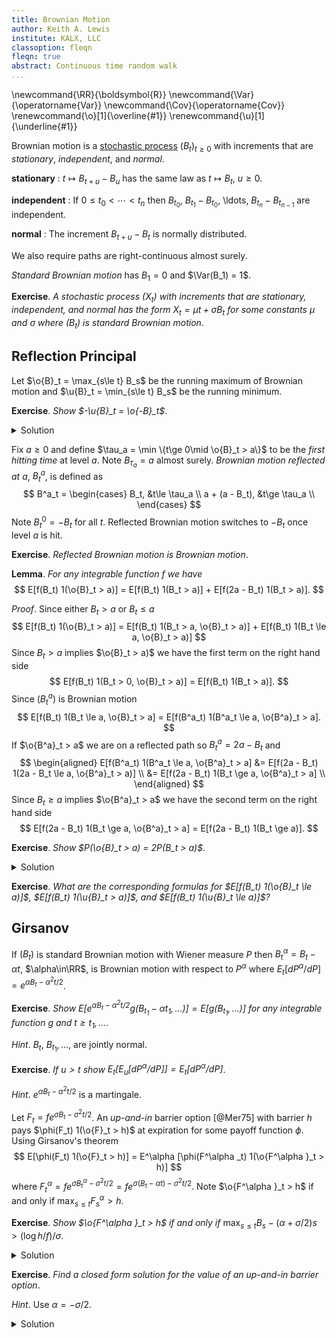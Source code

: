 ```yaml
---
title: Brownian Motion
author: Keith A. Lewis
institute: KALX, LLC
classoption: fleqn
fleqn: true
abstract: Continuous time random walk
...
```


\newcommand{\RR}{\boldsymbol{R}}
\newcommand{\Var}{\operatorname{Var}}
\newcommand{\Cov}{\operatorname{Cov}}
\renewcommand{\o}[1]{\overline{#1}}
\renewcommand{\u}[1]{\underline{#1}}

Brownian motion is a [stochastic process](sp.html) $(B_t)_{t\ge0}$ with increments that are
_stationary_, _independent_, and _normal_.

__stationary__
: $t\mapsto B_{t + u} - B_u$ has the same law as $t\mapsto B_t$, $u\ge0$.

__independent__
: If $0\le t_0  < \cdots < t_n$ then
$B_{t_0}$, $B_{t_1} - B_{t_0}$, \ldots, $B_{t_n} - B_{t_{n-1}}$ are independent.

__normal__
: The increment $B_{t + u} - B_t$ is normally distributed.

We also require paths are right-continuous almost surely.

_Standard Brownian motion_ has $B_1 = 0$ and $\Var(B_1) = 1$.

__Exercise__. _A stochastic process $(X_t)$ with increments that are stationary, independent,
and normal has the form $X_t = \mu t + \sigma B_t$ for some constants $\mu$ and $\sigma$ where
$(B_t)$ is standard Brownian motion_.

## Reflection Principal

Let $\o{B}_t = \max_{s\le t} B_s$ be the running maximum of Brownian motion
and $\u{B}_t = \min_{s\le t} B_s$ be the running minimum.

__Exercise__. _Show $-\u{B}_t = \o{-B}_t$_.

<details><summary>Solution</summary>
Use $-\min\{x\in X\} = \max\{-x\in X\}$ for $X\subset\RR$.
</details>

Fix $a \ge 0$ and define $\tau_a = \min \{t\ge 0\mid \o{B}_t > a\}$ to be the _first hitting time_
at level $a$. Note $B_{\tau_a} = a$ almost surely.
_Brownian motion reflected at $a$_, $B^a_t$, is defined as
$$
B^a_t =
\begin{cases}
B_t, &t\le \tau_a \\
a + (a - B_t), &t\ge \tau_a \\
\end{cases}
$$
Note $B^0_t = -B_t$ for all $t$. Reflected Brownian motion switches to $-B_t$ once level $a$ is hit.

__Exercise__. _Reflected Brownian motion is Brownian motion_.

__Lemma__. _For any integrable function $f$ we have_
$$
E[f(B_t) 1(\o{B}_t > a)] = E[f(B_t) 1(B_t > a)] + E[f(2a - B_t) 1(B_t > a)].
$$

_Proof_. Since either $B_t > a$ or $B_t \le a$
$$
	E[f(B_t) 1(\o{B}_t > a)] = E[f(B_t) 1(B_t > a, \o{B}_t > a)] + E[f(B_t) 1(B_t \le a, \o{B}_t > a)]
$$
Since $B_t > a$ implies $\o{B}_t > a)$ we have the first term on the right hand side
$$
E[f(B_t) 1(B_t > 0, \o{B}_t > a)] = E[f(B_t) 1(B_t > a)].
$$
Since $(B^a_t)$ is Brownian motion
$$
E[f(B_t) 1(B_t \le a, \o{B}_t > a] = E[f(B^a_t) 1(B^a_t \le a, \o{B^a}_t > a].
$$
If $\o{B^a}_t > a$ we are on a reflected path so $B^a_t = 2a - B_t$ and
$$
\begin{aligned}
E[f(B^a_t) 1(B^a_t \le a, \o{B^a}_t > a] &= E[f(2a - B_t) 1(2a - B_t \le a, \o{B^a}_t > a)] \\
	&= E[f(2a - B_t) 1(B_t \ge a, \o{B^a}_t > a] \\
\end{aligned}
$$
Since $B_t \ge a$ implies $\o{B^a}_t > a$ we have the second term on the right hand side
$$
	E[f(2a - B_t) 1(B_t \ge a, \o{B^a}_t > a] = E[f(2a - B_t) 1(B_t \ge a)].
$$

__Exercise__. _Show $P(\o{B}_t > a) = 2P(B_t > a)$_.

<details><summary>Solution</summary>
Use $f(x) = 1$.
</details>

__Exercise__. _What are the corresponding formulas for
$E[f(B_t) 1(\o{B}_t \le a)]$,
$E[f(B_t) 1(\u{B}_t > a)]$, and
$E[f(B_t) 1(\u{B}_t \le a)]$?_

## Girsanov

If $(B_t)$ is standard Brownian motion with Wiener measure $P$ then
$B^\alpha_t = B_t - \alpha t$, $\alpha\in\RR$, is Brownian motion with respect to $P^\alpha$ where
$E_t[dP^\alpha/dP] = e^{\alpha B_t - \alpha^2t/2}$.

__Exercise__. _Show $E[e^{\alpha  B_t - \alpha^2t/2} g(B_{t_1} - \alpha t_1, \ldots)]
= E[g(B_{t_1}, \ldots)]$ for any integrable function $g$ and $t \ge t_1,\ldots$_.

_Hint_. $B_t$, $B_{t_1}, \ldots$, are jointly normal.

__Exercise__. _If $u > t$ show $E_t[E_u[dP^\alpha /dP]] = E_t[dP^\alpha /dP]$_.

_Hint_. $e^{\alpha  B_t - \alpha^2t/2}$ is a martingale.

Let $F_t = fe^{\sigma B_t - \sigma^2t/2}$. An _up-and-in_ barrier option [@Mer75] with barrier $h$
pays $\phi(F_t) 1(\o{F}_t > h)$ at expiration for some payoff function $\phi$. Using Girsanov's theorem
$$
	E[\phi(F_t) 1(\o{F}_t > h)] = E^\alpha [\phi(F^\alpha _t) 1(\o{F^\alpha }_t > h)]
$$
where $F^\alpha _t = f e^{\sigma B^\alpha _t - \sigma^2t/2} = f e^{\sigma (B_t - \alpha t) - \sigma^2t/2}$.
Note $\o{F^\alpha }_t > h$ if and only if $\max_{s\le t} F^\alpha _s > h$.

__Exercise__. _Show $\o{F^\alpha }_t > h$ if and only if_
$\max_{s\le t} B_s - (\alpha + \sigma/2)s > (\log h/f)/\sigma$.

<details><summary>Solution</summary>
Since $F^\alpha _t = f e^{\sigma B^\alpha _t - \sigma^2t/2} = f e^{\sigma (B_t - \alpha t) - \sigma^2t/2}$
we have $F^\alpha _t > h$ if and only if $B_t - (\alpha + \sigma/2)t > (\log h/f)/\sigma$.
Take the max over $s\le t$.
</details>

__Exercise__. _Find a closed form solution for the value of an up-and-in barrier option_.

_Hint_. Use $\alpha  = -\sigma /2$.

<details><summary>Solution</summary>
From above, $\o{F^\alpha }_t > h$ if and only if $\o{B_t} > (\log h/f)/\sigma$
so we can apply the reflexion principal.
</details>

